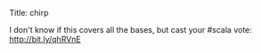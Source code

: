 Title: chirp

I don't know if this covers all the bases, but cast your #scala vote: <a href="http://bit.ly/qhRVnE">http://bit.ly/qhRVnE</a>
